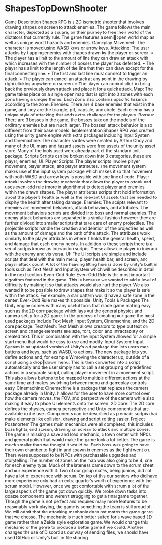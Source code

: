 # ShapesTopDownShooter
Game Description
Shapes RPG is a 2D isometric shooter that involves drawing shapes on screen 
to attack enemies. The game follows the main character, depicted as a square, on their 
journey to free their world of the dictators that currently rule. The game features a semiopen world map as well as unique world hazards and enemies. 
Gameplay
Movement: The character is moved using WASD keys or arrow keys.
Attacking: The user attacks by trapping enemies with shapes drawn by the player on 
screen. 
• The player has a limit to the amount of line they can draw an attack with 
which increases with the number of bosses the player has defeated.
• The player has a limit to the length of the line that they can draw except 
for the final connecting line.
• The first and last line must connect to trigger an attack. 
• The player can cancel an attack at any point in the drawing by right 
clicking anywhere on screen. 
• The player can control click to bring back the previously drawn attack and 
place it for a quick attack.
Map: The game takes place on a single open map that is split into 3 zones with each 
zone having a unique theme. Each Zone also contains specific hazards according to the 
zone.
Enemies: There are 4 base enemies that exist in the game, and they are the triangle, 
pill, capsule, and circle. Each enemy has a unique style of attacking that adds extra 
challenge for the players. 
Bosses: There are 3 bosses in the game, the bosses take on the models of the ordinary 
enemies but are much larger. The bosses’ attack behavior is also different from their
base models. 
Implementation
Shapes RPG was created using the unity game engine with extra packages 
including Input System and Cinemachine. The character sprites were created by Arthur 
Choy and many of the UI, maps and hazard assets were free assets of the unity asset 
store. Many of the tools used were already part of the standard unit package.
Scripts
Scripts can be broken down into 3 categories, these are player, enemies, UI.
Player Scripts: The player scripts involve player movement, player attack, and player 
attributes. The movement system makes use of the input system package which makes 
it so that movement with both WASD and arrow keys is possible with one line of code. 
Player attack involves the drawing mechanic that allows the player to attack and uses 
even-odd rule (more in algorithms) to detect player and enemies within the drawn 
shapes. The player attributes scripts that hold information about the player’s health as 
well as the relevant UI assets that are needed to display the health after taking damage. 
Enemies: The scripts relevant to enemies are movement behaviors, attack behaviors, 
and attributes. The movement behaviors scripts are divided into boss and normal 
enemies. The enemy attack behaviors are separated in a similar fashion however they 
are further divided into smaller scripts that take care of enemy projectiles. The projectile 
scripts handle the creation and deletion of the projectiles as well as the amount of 
damage and the path of the attack. The attributes work similarly to the player attributes 
in where it holds the general health, speed, and damage that each enemy needs. In 
addition to these scripts there is a set of scripts known as interaction scripts. These 
allow the player to interact with the enemy and vis versa. 
UI: The UI scripts are simple and include scripts that deal with the main menu, player 
health bar, end screen, and player attack count. A lot of the heaving lifting here is done 
by unity’s built in tools such as Text Mesh and Input System which will be described in 
detail in the next section. 
Even-Odd Rule: Even-Odd Rule is the most important algorithm featured in the game.
This is because we wanted to add a level of difficulty by making it so that attacks would 
also hurt the player. We also wanted it to be possible to draw shapes that make it so the 
player is safe within the attack. For example, a star pattern would have a safe zone in 
the center. Even-Odd Rule makes this possible.
Unity Tools & Packages
The Unity engine comes with many useful tools that made game making easy such as 
the 2D core package which lays out the general physics and camera setup for a 2D 
game. In the process of creating our game the most used packages include Text Mesh, 
Input System, Cinemachine, and the 2D core package.
Text Mesh: Text Mesh allows creators to type out text on screen and change elements 
like size, font, color, and intractability of created text. This in combination with the Input
System allowed for a simple start menu that would be easy to use and modify.
Input System: Input System is an updated version of Unity’s old package that lets users 
map buttons and keys, such as WASD, to actions. The new package lets you define 
actions and, for example W moving the character up, outside of a script using a dropdown menu. This is then converted into a script automatically and the user simply has to 
call a set grouping of predefined actions in a separate script, calling player movement in 
a movement script. This also allows buttons to be mapped to multiple different actions at 
the same time and makes switching between menu and gameplay controls easy.
Cinemachine: Cinemachine is a package that replaces the camera package already in 
Unity. It allows for the user to have more control over how the camera moves, the FOV, 
and perspective of the camera while also making it easy to place UI elements onto the 
screen. 
2D Core: The 2D core defines the physics, camera perspective and Unity components
that are available to the user. Components can be described as premade scripts that 
make elements like collision, drawing and script editing easier.
Project Postmortem
The games main mechanics were all completed, this includes boss fights, end 
screen, drawing on screen to attack and multiple zones. The game is missing a save 
and load mechanic, a town center with NPCs and general polish that would make the 
game look a lot better. The game is much smaller than we thought it would be. Each 
boss was going to have their own chamber to fight in and spawn in enemies as the fight 
went on. There were supposed to be NPCs with purchasable upgrades and storytelling. 
The number of zones on the map was also going to be 4, one for each enemy type.
Much of the lateness came down to the scrum sheet and our experience with it. 
Two of our group mates, being juniors, did not have a lot of experience with scrum. On 
top of this our seniors who did have more experience only had an extra quarter’s worth 
of experience with the scrum model. However, once we got comfortable with scrum a lot 
of the large aspects of the game got down quickly. We broke down tasks into doable 
components and weren’t struggling to get a final game together. Though the game is not 
perfect and requires many more features to be reasonably work playing, the game is 
something the team is still proud of. 
We will admit that the attacking mechanic does not match the game genre that 
we choose. The mechanic is much better suited for a wave based 2D game rather than 
a Zelda style exploration game. We would change this mechanic or the genre to
produce a better game if we could. Another changes the use of Discord as our way of 
sending files, we should have used GitHub or Unity’s built in file sharing
